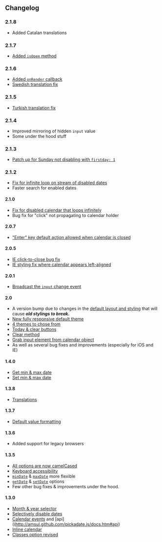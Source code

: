 ## Changelog

### 2.1.8
- Added Catalan translations

### 2.1.7
- [Added `isOpen` method](http://amsul.ca/pickadate.js/docs.htm#api_isOpen)

### 2.1.6
- [Added `onRender` callback](http://amsul.github.com/pickadate.js/docs.htm#events)
- [Swedish translation fix](https://github.com/amsul/pickadate.js/pull/105)

### 2.1.5
- [Turkish translation fix](https://github.com/amsul/pickadate.js/issues/103)

### 2.1.4
- Improved mirroring of hidden `input` value
- Some under the hood stuff

### 2.1.3
- [Patch up for Sunday not disabling with `firstday: 1`](https://github.com/amsul/pickadate.js/issues/80)

### 2.1.2
- [Fix for infinite loop on stream of disabled dates](https://github.com/amsul/pickadate.js/issues/77)
- Faster search for enabled dates

#### 2.1.0
- [Fix for disabled calendar that loops infinitely](https://github.com/amsul/pickadate.js/issues/73)
- Bug fix for "click" not propagating to calendar holder

#### 2.0.7
- ["Enter" key default action allowed when calendar is closed](https://github.com/amsul/pickadate.js/issues/72)

#### 2.0.5
- [IE click-to-close bug fix](https://github.com/amsul/pickadate.js/issues/67)
- [IE styling fix where calendar appears left-aligned](https://github.com/amsul/pickadate.js/issues/67#issuecomment-12367491)

#### 2.0.1
- [Broadcast the `input` change event](https://github.com/amsul/pickadate.js/issues/63)

#### 2.0
- A version bump due to changes in the [default layout and styling](http://amsul.github.com/pickadate.js/docs.htm#options_styling) that will cause _**old stylings to break.**_
- [New fully responsive default theme](http://amsul.github.com/pickadate.js)
- [4 themes to chose from](http://amsul.github.com/pickadate.js/themes.htm)
- [Today & clear buttons](http://amsul.github.com/pickadate.js/docs.htm#buttons)
- [Clear method](http://amsul.github.com/pickadate.js/docs.htm#api_clear)
- [Grab input element from calendar object](http://amsul.github.com/pickadate.js/docs.htm#api_$node)
- As well as several bug fixes and improvements (especially for iOS and IE)

#### 1.4.0
- [Get min & max date](http://amsul.github.com/pickadate.js/docs.htm#api_getDateLimit)
- [Set min & max date](http://amsul.github.com/pickadate.js/docs.htm#api_setDateLimit)

#### 1.3.8
- [Translations](http://amsul.github.com/pickadate.js/docs.htm#translations)

#### 1.3.7
- [Default value formatting](http://amsul.github.com/pickadate.js/docs.htm#formats_hidden)

#### 1.3.6
- Added support for legacy browsers

#### 1.3.5

- [All options are now camelCased](http://amsul.github.com/pickadate.js/docs.htm#options)
- [Keyboard accessibility](http://amsul.github.com/pickadate.js/docs.htm)
- [`minDate`](http://amsul.github.com/pickadate.js/docs.htm#ranges) & [`maxDate`](http://amsul.github.com/pickadate.js/docs.htm#ranges) more flexible
- [`getDate`](http://amsul.github.com/pickadate.js/docs.htm#api_getDate) & [`setDate`](http://amsul.github.com/pickadate.js/docs.htm#api_setDate) options
- Few other bug fixes & improvements under the hood.


#### 1.3.0

- [Month & year selector](http://amsul.github.com/pickadate.js/docs.htm#selectors)
- [Selectively disable dates](http://amsul.github.com/pickadate.js/docs.htm#dates_disabled)
- [Calendar events](http://amsul.github.com/pickadate.js/docs.htm#events) and [api]((http://amsul.github.com/pickadate.js/docs.htm#api)
- [Inline calendar](http://amsul.github.com/pickadate.js/docs.htm#theme)
- [Classes option revised](http://amsul.github.com/pickadate.js/docs.htm#classes)
